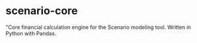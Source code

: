 # scenario-core
"Core financial calculation engine for the Scenario modeling tool. Written in Python with Pandas.
